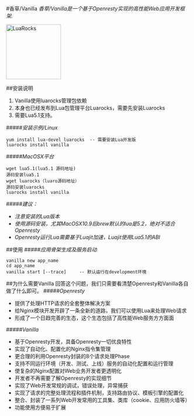 #香草/Vanilla
*香草/Vanilla是一个基于Openresty实现的高性能Web应用开发框架.*
<p><a href="http://idevz.github.io/vanilla/"><img border="0" src="http://m1.sinaimg.cn/maxwidth.300/m1.sinaimg.cn/120d7329960e19cf073f264751e8d959_2043_2241.png" alt="LuaRocks" width="150px"></a></p>

##安装说明
1. Vanilla使用luarocks管理包依赖
2. 本身也已经发布到Lua包管理平台Luarocks，需要先安装Luarocks
3. 需要Lua5.1支持。

#####*安装示例/Linux*
```
yum install lua-devel luarocks  -- 需要安装Lua开发版
luarocks install vanilla
```
#####*MacOSX平台*
```
wget lua5.1(lua5.1 源码地址)
源码安装lua5.1
wget luarocks（luaro源码地址）
源码安装luarocks
luarocks install vanilla
```
#####*建议：*
* *注意安装的Lua版本*
* *使用源码安装，尤其MacOSX10.9后brew默认的lua是5.2，绝对不适合Openresty*
* *Openresty运行Lua需要基于Luajit加速，Luajit使用Lua5.1的ABI*


##使用
#####*应用骨架生成及服务启动*
```
vanilla new app_name
cd app_name
vanilla start [--trace]     -- 默认运行在development环境
```

##为什么需要Vanilla
回答这个问题，我们只需要看清楚Openresty和Vanilla各自做了什么即可。
#####*Openresty*
* 提供了处理HTTP请求的全套整体解决方案
* 给Nginx模块开发开辟了一条全新的道路，我们可以使用Lua来处理Web请求
* 形成了一个日趋完善的生态，这个生态包括了高性能Web服务方方面面 

#####*Vanilla*
* 基于Openresty开发，具备Openresty一切优良特性
* 实现了自动化、配置化的Nginx指令集管理
* 更合理的利用Openresty封装的8个请求处理Phase
* 支持不同运行环境（开发、测试、上线）服务的自动化配置和运行管理
* 使复杂的Nginx配置对Web业务开发者更透明化
* 开发者不再需要了解Openresty的实现细节
* 实现了Web开发常规的调试，错误处理，异常捕获
* 实现了请求的完整处理流程和插件机制，支持路由协议、模板引擎的配置化
* 整合、封装了一系列Web开发常用的工具集、类库（cookie、应用防火墙等）
* 功能使用方便易于扩展
